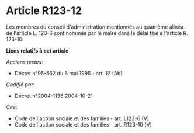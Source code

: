 # Article R123-12

Les membres du conseil d'administration mentionnés au quatrième alinéa de l'article L. 123-6 sont nommés par le maire dans le
délai fixé à l'article R. 123-10.

**Liens relatifs à cet article**

_Anciens textes_:

  - Décret n°95-562 du 6 mai 1995 - art. 12 (Ab)

_Codifié par_:

  - Décret n°2004-1136 2004-10-21

_Cite_:

  - Code de l'action sociale et des familles - art. L123-6 (V)
  - Code de l'action sociale et des familles - art. R123-10 (V)
